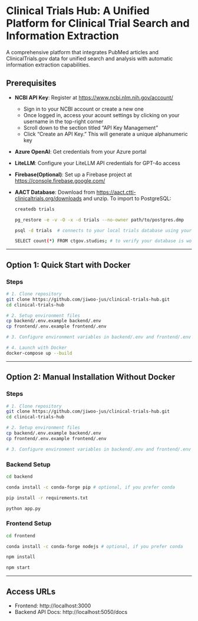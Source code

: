 # Clinical Trials Hub: A Unified Platform for Clinical Trial Search and Information Extraction

A comprehensive platform that integrates PubMed articles and ClinicalTrials.gov data for unified search and analysis with automatic information extraction capabilities.

## Prerequisites

- **NCBI API Key**: Register at https://www.ncbi.nlm.nih.gov/account/

  - Sign in to your NCBI account or create a new one
  - Once logged in, access your acount settings by clicking on your username in the top-right corner
  - Scroll down to the section titled “API Key Management”
  - Click “Create an API Key.” This will generate a unique alphanumeric key

- **Azure OpenAI**: Get credentials from your Azure portal
- **LiteLLM**: Configure your LiteLLM API credentials for GPT-4o access
- **Firebase(Optional)**: Set up a Firebase project at https://console.firebase.google.com/
- **AACT Database**: Download from https://aact.ctti-clinicaltrials.org/downloads and unzip. To import to PostgreSQL:

  ```bash
  createdb trials

  pg_restore -e -v -O -x -d trials --no-owner path/to/postgres.dmp
  
  psql -d trials  # connects to your local trials database using your PostgreSQL client
  
  SELECT count(*) FROM ctgov.studies; # to verify your database is working
  ```

---

## Option 1: Quick Start with Docker

### Steps

```bash
# 1. Clone repository
git clone https://github.com/jiwoo-jus/clinical-trials-hub.git
cd clinical-trials-hub

# 2. Setup environment files
cp backend/.env.example backend/.env
cp frontend/.env.example frontend/.env

# 3. Configure environment variables in backend/.env and frontend/.env

# 4. Launch with Docker
docker-compose up --build
```

---

## Option 2: Manual Installation Without Docker

### Steps

```bash
# 1. Clone repository
git clone https://github.com/jiwoo-jus/clinical-trials-hub.git
cd clinical-trials-hub

# 2. Setup environment files
cp backend/.env.example backend/.env
cp frontend/.env.example frontend/.env

# 3. Configure environment variables in backend/.env and frontend/.env
```

### Backend Setup

```bash
cd backend

conda install -c conda-forge pip # optional, if you prefer conda

pip install -r requirements.txt

python app.py
```

### Frontend Setup

```bash
cd frontend

conda install -c conda-forge nodejs # optional, if you prefer conda

npm install

npm start
```

---

## Access URLs

- Frontend: http://localhost:3000
- Backend API Docs: http://localhost:5050/docs